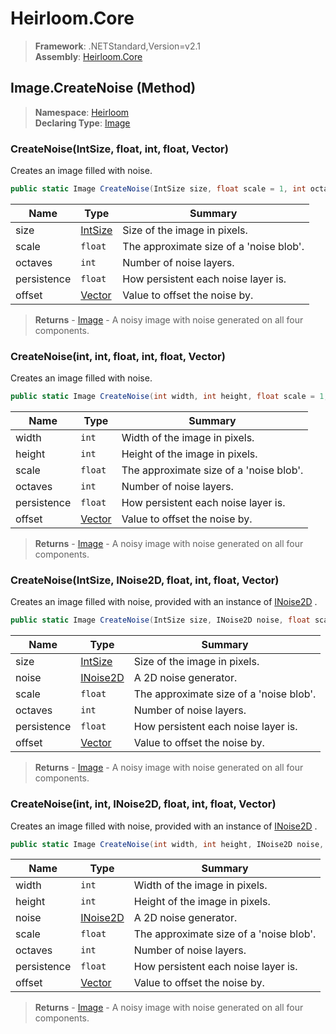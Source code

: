 # Heirloom.Core

> **Framework**: .NETStandard,Version=v2.1  
> **Assembly**: [Heirloom.Core][0]

## Image.CreateNoise (Method)

> **Namespace**: [Heirloom][0]  
> **Declaring Type**: [Image][1]

### CreateNoise(IntSize, float, int, float, Vector)

Creates an image filled with noise.

```cs
public static Image CreateNoise(IntSize size, float scale = 1, int octaves = 4, float persistence = 0.5, Vector offset = null)
```

| Name        | Type         | Summary                                 |
|-------------|--------------|-----------------------------------------|
| size        | [IntSize][2] | Size of the image in pixels.            |
| scale       | `float`      | The approximate size of a 'noise blob'. |
| octaves     | `int`        | Number of noise layers.                 |
| persistence | `float`      | How persistent each noise layer is.     |
| offset      | [Vector][3]  | Value to offset the noise by.           |

> **Returns** - [Image][1] - A noisy image with noise generated on all four components.

### CreateNoise(int, int, float, int, float, Vector)

Creates an image filled with noise.

```cs
public static Image CreateNoise(int width, int height, float scale = 1, int octaves = 4, float persistence = 0.5, Vector offset = null)
```

| Name        | Type        | Summary                                 |
|-------------|-------------|-----------------------------------------|
| width       | `int`       | Width of the image in pixels.           |
| height      | `int`       | Height of the image in pixels.          |
| scale       | `float`     | The approximate size of a 'noise blob'. |
| octaves     | `int`       | Number of noise layers.                 |
| persistence | `float`     | How persistent each noise layer is.     |
| offset      | [Vector][3] | Value to offset the noise by.           |

> **Returns** - [Image][1] - A noisy image with noise generated on all four components.

### CreateNoise(IntSize, INoise2D, float, int, float, Vector)

Creates an image filled with noise, provided with an instance of [INoise2D][4] .

```cs
public static Image CreateNoise(IntSize size, INoise2D noise, float scale = 1, int octaves = 4, float persistence = 0.5, Vector offset = null)
```

| Name        | Type          | Summary                                 |
|-------------|---------------|-----------------------------------------|
| size        | [IntSize][2]  | Size of the image in pixels.            |
| noise       | [INoise2D][4] | A 2D noise generator.                   |
| scale       | `float`       | The approximate size of a 'noise blob'. |
| octaves     | `int`         | Number of noise layers.                 |
| persistence | `float`       | How persistent each noise layer is.     |
| offset      | [Vector][3]   | Value to offset the noise by.           |

> **Returns** - [Image][1] - A noisy image with noise generated on all four components.

### CreateNoise(int, int, INoise2D, float, int, float, Vector)

Creates an image filled with noise, provided with an instance of [INoise2D][4] .

```cs
public static Image CreateNoise(int width, int height, INoise2D noise, float scale = 1, int octaves = 4, float persistence = 0.5, Vector offset = null)
```

| Name        | Type          | Summary                                 |
|-------------|---------------|-----------------------------------------|
| width       | `int`         | Width of the image in pixels.           |
| height      | `int`         | Height of the image in pixels.          |
| noise       | [INoise2D][4] | A 2D noise generator.                   |
| scale       | `float`       | The approximate size of a 'noise blob'. |
| octaves     | `int`         | Number of noise layers.                 |
| persistence | `float`       | How persistent each noise layer is.     |
| offset      | [Vector][3]   | Value to offset the noise by.           |

> **Returns** - [Image][1] - A noisy image with noise generated on all four components.

[0]: ../../../Heirloom.Core.md
[1]: ../Image.md
[2]: ../IntSize.md
[3]: ../Vector.md
[4]: ../INoise2D.md
